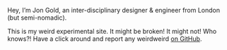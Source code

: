 Hey, I’m Jon Gold, an inter-disciplinary designer & engineer from London (but
semi-nomadic).

This is my weird experimental site. It might be broken! It might not! Who
knows?! Have a click around and report any weirdweird [on
GitHub](https://github.com/jongold/goldOS/issues).

